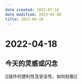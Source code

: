```yaml
---
date created: 2022-07-18
date modified: 2023-03-08
title: 2022-04-18
---
```


# 2022-04-18

## 今天的灵感或闪念

[[插件的便利性及安全性，如何权衡]]
